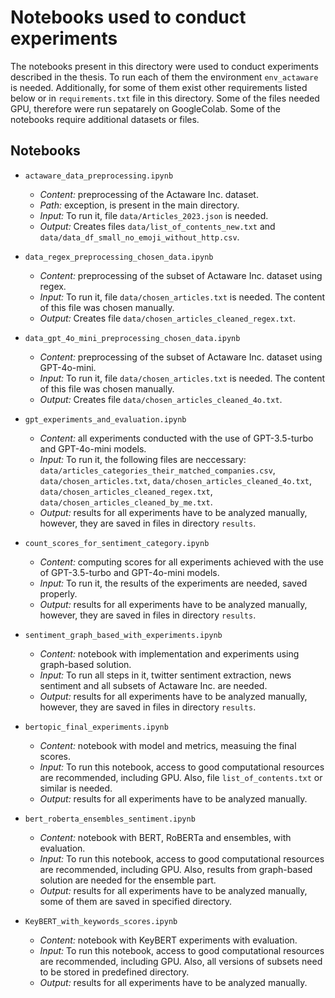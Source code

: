 # Notebooks used to conduct experiments

The notebooks present in this directory were used to conduct experiments described in the thesis. To run each of them the environment `env_actaware` is needed. Additionally, for some of them exist other requirements listed below or in `requirements.txt` file in this directory. Some of the files needed GPU, therefore were run sepatarely on GoogleColab. Some of the notebooks require additional datasets or files.

## Notebooks
* `actaware_data_preprocessing.ipynb`
    * *Content:* preprocessing of the Actaware Inc. dataset.
    * *Path:* exception, is present in the main directory.
    * *Input:* To run it, file `data/Articles_2023.json` is needed. 
    * *Output:* Creates files `data/list_of_contents_new.txt` and `data/data_df_small_no_emoji_without_http.csv`.

* `data_regex_preprocessing_chosen_data.ipynb`
    * *Content:* preprocessing of the subset of Actaware Inc. dataset using regex.
    * *Input:* To run it, file `data/chosen_articles.txt` is needed. The content of this file was chosen manually.
    * *Output:* Creates file `data/chosen_articles_cleaned_regex.txt`.

* `data_gpt_4o_mini_preprocessing_chosen_data.ipynb`
    * *Content:* preprocessing of the subset of Actaware Inc. dataset using GPT-4o-mini.
    * *Input:* To run it, file `data/chosen_articles.txt` is needed. The content of this file was chosen manually.
    * *Output:* Creates file `data/chosen_articles_cleaned_4o.txt`.

* `gpt_experiments_and_evaluation.ipynb`
    * *Content:* all experiments conducted with the use of GPT-3.5-turbo and GPT-4o-mini models.
    * *Input:* To run it, the following files are neccessary: `data/articles_categories_their_matched_companies.csv`, `data/chosen_articles.txt`, `data/chosen_articles_cleaned_4o.txt`, `data/chosen_articles_cleaned_regex.txt`, `data/chosen_articles_cleaned_by_me.txt`.
    * *Output:* results for all experiments have to be analyzed manually, however, they are saved in files in directory `results`.

* `count_scores_for_sentiment_category.ipynb`
    * *Content:* computing scores for all experiments achieved with the use of GPT-3.5-turbo and GPT-4o-mini models.
    * *Input:* To run it, the results of the experiments are needed, saved properly.
    * *Output:* results for all experiments have to be analyzed manually, however, they are saved in files in directory `results`.

* `sentiment_graph_based_with_experiments.ipynb`
    * *Content:* notebook with implementation and experiments using graph-based solution.
    * *Input:* To run all steps in it, twitter sentiment extraction, news sentiment and all subsets of Actaware Inc. are needed.
    * *Output:* results for all experiments have to be analyzed manually, however, they are saved in files in directory `results`.

* `bertopic_final_experiments.ipynb`
    * *Content:* notebook with model and metrics, measuing the final scores.
    * *Input:* To run this notebook, access to good computational resources are recommended, including GPU. Also, file `list_of_contents.txt` or similar is needed.
    * *Output:* results for all experiments have to be analyzed manually.

* `bert_roberta_ensembles_sentiment.ipynb`
    * *Content:* notebook with BERT, RoBERTa and ensembles, with evaluation.
    * *Input:* To run this notebook, access to good computational resources are recommended, including GPU. Also, results from graph-based solution are needed for the ensemble part.
    * *Output:* results for all experiments have to be analyzed manually, some of them are saved in specified directory.

* `KeyBERT_with_keywords_scores.ipynb`
    * *Content:* notebook with  KeyBERT experiments with evaluation.
    * *Input:* To run this notebook, access to good computational resources are recommended, including GPU. Also, all versions of subsets need to be stored in predefined directory.
    * *Output:* results for all experiments have to be analyzed manually.